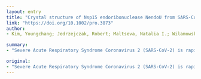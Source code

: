 ```yaml
---
layout: entry
title: "Crystal structure of Nsp15 endoribonuclease NendoU from SARS-CoV-2"
link: "https://doi.org/10.1002/pro.3873"
author:
- Kim, Youngchang; Jedrzejczak, Robert; Maltseva, Natalia I.; Wilamowski, Mateusz; Endres, Michael; Godzik, Adam; Michalska, Karolina; Joachimiak, Andrzej

summary:
- "Severe Acute Respiratory Syndrome Coronavirus 2 (SARS-CoV-2) is rapidly spreading around the world. There is no existing vaccine or proven drug to prevent infections and stop virus proliferation. The detailed information is urgently needed to rapidly develop effective vaccines, antibodies and antivirals. We applied high-throughput protein production and structure determination pipeline at the Center for Structural Genomics of Infectious Diseases."

original:
- "Severe Acute Respiratory Syndrome Coronavirus 2 (SARS-CoV-2) is rapidly spreading around the world. There is no existing vaccine or proven drug to prevent infections and stop virus proliferation. Although this virus is similar to human and animal SARS- and MERS-CoVs, the detailed information about SARS-CoV-2 proteins structures and functions is urgently needed to rapidly develop effective vaccines, antibodies and antivirals. We applied high-throughput protein production and structure determination pipeline at the Center for Structural Genomics of Infectious Diseases to produce SARS-CoV-2 proteins and structures. Here we report two high-resolution crystal structures of endoribonuclease Nsp15/NendoU. We compare these structures with previously reported homologs from SARS and MERS coronaviruses. This article is protected by copyright. All rights reserved."
---
```



